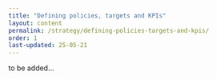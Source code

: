 ```yaml
---
title: "Defining policies, targets and KPIs"
layout: content
permalink: /strategy/defining-policies-targets-and-kpis/
order: 1
last-updated: 25-05-21
---
```


to be added...
